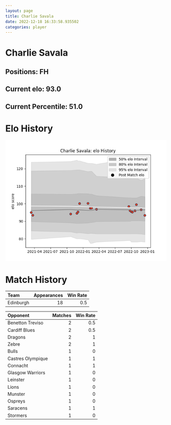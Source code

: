 ```yaml
---  
layout: page  
title: Charlie Savala  
date: 2022-12-18 16:33:58.935502  
categories: player  
---
```

# Charlie Savala

## Positions: FH

## Current elo: 93.0

## Current Percentile: 51.0

# Elo History


![elo history](history_CharlieSavala.png)
# Match History


| Team      |   Appearances |   Win Rate |
|:----------|--------------:|-----------:|
| Edinburgh |            18 |        0.5 |

| Opponent          |   Matches |   Win Rate |
|:------------------|----------:|-----------:|
| Benetton Treviso  |         2 |        0.5 |
| Cardiff Blues     |         2 |        0.5 |
| Dragons           |         2 |        1   |
| Zebre             |         2 |        1   |
| Bulls             |         1 |        0   |
| Castres Olympique |         1 |        1   |
| Connacht          |         1 |        1   |
| Glasgow Warriors  |         1 |        0   |
| Leinster          |         1 |        0   |
| Lions             |         1 |        0   |
| Munster           |         1 |        0   |
| Ospreys           |         1 |        0   |
| Saracens          |         1 |        1   |
| Stormers          |         1 |        0   |